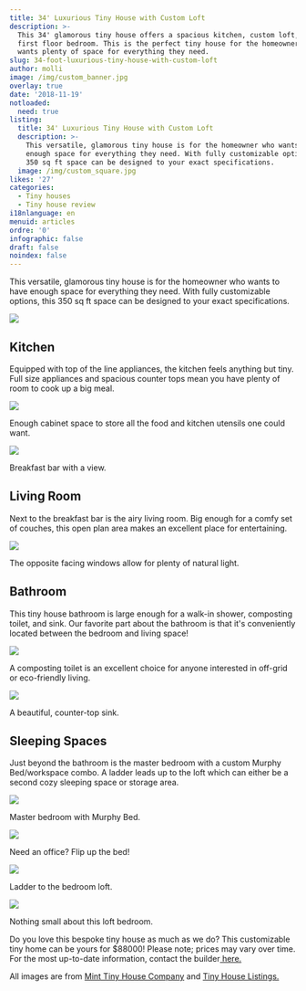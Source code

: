 ```yaml
---
title: 34' Luxurious Tiny House with Custom Loft
description: >-
  This 34' glamorous tiny house offers a spacious kitchen, custom loft, and
  first floor bedroom. This is the perfect tiny house for the homeowner who
  wants plenty of space for everything they need.
slug: 34-foot-luxurious-tiny-house-with-custom-loft
author: molli
image: /img/custom_banner.jpg
overlay: true
date: '2018-11-19'
notloaded:
  need: true
listing:
  title: 34' Luxurious Tiny House with Custom Loft
  description: >-
    This versatile, glamorous tiny house is for the homeowner who wants to have
    enough space for everything they need. With fully customizable options, the
    350 sq ft space can be designed to your exact specifications. 
  image: /img/custom_square.jpg
likes: '27'
categories:
  - Tiny houses
  - Tiny house review
i18nlanguage: en
menuid: articles
ordre: '0'
infographic: false
draft: false
noindex: false
---
```

This versatile, glamorous tiny house is for the homeowner who wants to have enough space for everything they need. With fully customizable options, this 350 sq ft space can be designed to your exact specifications. 

![](/img/custom.jpg)

## Kitchen

Equipped with top of the line appliances, the kitchen feels anything but tiny. Full size appliances and spacious counter tops mean you have plenty of room to cook up a big meal.

![](/img/custom1.jpeg)

<span class="figcaption">Enough cabinet space to store all the food and kitchen utensils one could want.</span>

![](/img/custom2.jpeg)

<span class="figcaption">Breakfast bar with a view.</span>

## Living Room

Next to the breakfast bar is the airy living room. Big enough for a comfy set of couches, this open plan area makes an excellent place for entertaining.

![](/img/custom3.jpeg)

<span class="figcaption">The opposite facing windows allow for plenty of natural light.</span>

## Bathroom

This tiny house bathroom is large enough for a walk-in shower, composting toilet, and sink. Our favorite part about the bathroom is that it's conveniently located between the bedroom and living space!

![](/img/custom4.jpeg)

<span class="figcaption">A composting toilet is an excellent choice for anyone interested in off-grid or eco-friendly living.</span>

![](/img/custom5.jpeg)

<span class="figcaption">A beautiful, counter-top sink.</span>

## Sleeping Spaces

Just beyond the bathroom is the master bedroom with a custom Murphy Bed/workspace combo. A ladder leads up to the loft which can either be a second cozy sleeping space or storage area. 

![](/img/custom6.jpeg)

<span class="figcaption">Master bedroom with Murphy Bed.</span>

![](/img/custom9.jpeg)

<span class="figcaption">Need an office? Flip up the bed!</span>

![](/img/custom7.jpeg)

<span class="figcaption">Ladder to the bedroom loft.</span>

![](/img/custom8.jpeg)

<span class="figcaption">Nothing small about this loft bedroom.</span>

Do you love this bespoke tiny house as much as we do? This customizable tiny home can be yours for $88000! Please note; prices may vary over time. For the most up-to-date information, contact the builder[ here.](https://www.minttinyhomes.com/contact-tiny-living)

All images are from [Mint Tiny House Company](https://www.minttinyhomes.com/) and [Tiny House Listings.](https://tinyhouselistings.com)
